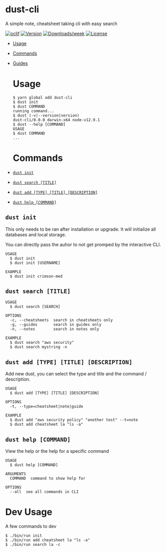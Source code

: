 dust-cli
========

A simple note, cheatsheet taking cli with easy search

[![oclif](https://img.shields.io/badge/cli-oclif-brightgreen.svg)](https://oclif.io)
[![Version](https://img.shields.io/npm/v/dust-cli.svg)](https://npmjs.org/package/dust-cli)
[![Downloads/week](https://img.shields.io/npm/dw/dust-cli.svg)](https://npmjs.org/package/dust-cli)
[![License](https://img.shields.io/npm/l/dust-cli.svg)](https://github.com/crimson-med/dust-cli/blob/master/package.json)

<!-- toc -->

* [Usage](#usage)
* [Commands](#commands)
* [Guides](doc/)
  
  
  
  <!-- tocstop -->
  
  # Usage
  
  <!-- usage -->
  
  ```sh-session
  $ yarn global add dust-cli
  $ dust init
  $ dust COMMAND
  running command...
  $ dust (-v|--version|version)
  dust-cli/0.0.0 darwin-x64 node-v12.9.1
  $ dust --help [COMMAND]
  USAGE
  $ dust COMMAND
  ...
  ```
  
  <!-- usagestop -->
  
  # Commands
  
  <!-- commands -->
* [`dust init`](#dust-init)
* [`dust search [TITLE]`](#dust-search-title)
* [`dust add [TYPE] [TITLE] [DESCRIPTION]`](#dust-add-type-title-description)
* [`dust help [COMMAND]`](#dust-help-command)

## `dust init`

This only needs to be ran after installation or upgrade. It will initialize all databases and local storage.

You can directly pass the auhor to not get promped by the interactive CLI.

```
USAGE
  $ dust init
  $ dust init [USERNAME]

EXAMPLE
  $ dust init crimson-med
```

## `dust search [TITLE]`

```
USAGE
  $ dust search [SEARCH]

OPTIONS
  -c, --cheatsheets  search in cheatsheets only
  -g, --guides       search in guides only
  -n, --notes        search in notes only

EXAMPLE
  $ dust search "aws security"
  $ dust search mystring -n
```

## `dust add [TYPE] [TITLE] [DESCRIPTION]`

Add new dust, you can select the type and title and the command / description.

```
USAGE
  $ dust add [TYPE] [TITLE] [DESCRIPTION]

OPTIONS
  -t, --type=cheatsheet|note|guide

EXAMPLE
  $ dust add "aws security policy" "another test" --t=note 
  $ dust add cheatsheet la "ls -a"
```

## `dust help [COMMAND]`

View the help or the help for a specific command

```
USAGE
  $ dust help [COMMAND]

ARGUMENTS
  COMMAND  command to show help for

OPTIONS
  --all  see all commands in CLI
```

<!-- commandsstop -->

# Dev Usage

A few commands to dev

```
$ ./bin/run init
$ ./bin/run add cheatsheet la "ls -a"
$ ./bin/run search la -c
```
